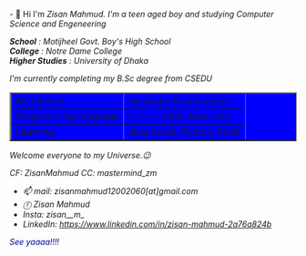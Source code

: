 <blink>- 👋 Hi</blink> I'm <i>Zisan Mahmud. I'm a teen aged boy and studying Computer Science and Engeneering<br>

<b>School</b> : Motijheel Govt. Boy's High School<br>
<b>College</b> : Notre Dame College<br>
<b>Higher Studies</b> : University of Dhaka<br>

I'm currently completing my B.Sc degree from CSEDU<br>

<table border = "2" align = "center" bgcolor = "#0000FC">
    <tr>
        <td> My interest </td>
        <td> Hardware Development</td>
    </tr>
    <tr>
        <td>Programming Language</td>
        <td> C, C++, html, Java, CSS </td>
    </tr>
    <tr>
        <td> Learning </td>
        <td> Java Script, Python, Kotlin </td>
    </tr>
</table>

<blink>Welcome everyone to my Universe.</blink>😉

<em>CF: ZisanMahmud
CC: mastermind_zm</em>

- 📫 mail: zisanmahmud12002060[at]gmail.com
- ⓕ Zisan Mahmud
- Insta: zisan__m_
- LinkedIn: https://www.linkedin.com/in/zisan-mahmud-2a76a824b

<blink><font color = "#000199">See yaaaa!!!!</font></blink>
